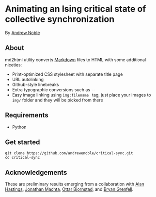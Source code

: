 # Animating an Ising critical state of collective synchronization

By [Andrew Noble](http://two.ucdavis.edu/~andrewnoble)

## About

md2html utility converts [Markdown](http://daringfireball.net/projects/markdown/syntax) files to HTML with some additional niceties:

* Print-optimized CSS stylesheet with separate title page
* URL autolinking
* Github-style linebreaks
* Extra typographic conversions such as -- 
* Easy image linking using ```img:filename ``` tag, just place your images to ```img/``` folder and they will be picked from there

## Requirements

* Python 

## Get started

```
git clone https://github.com/andrewenoble/critical-sync.git
cd critical-sync
```

## Acknowledgements

These are preliminary results emerging from a collaboration with [Alan Hastings](http://two.ucdavis.edu/~me), [Jonathan Machta](http://people.umass.edu/machta), [Ottar Bjornstad](http://ento.psu.edu/directory/onb), and [Bryan Grenfell](https://www.princeton.edu/step/people/faculty/bryan-grenfell).
